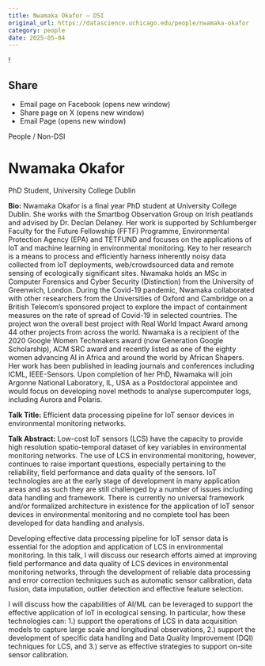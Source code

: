```yaml
---
title: Nwamaka Okafor – DSI
original_url: https://datascience.uchicago.edu/people/nwamaka-okafor
category: people
date: 2025-05-04
---
```


<!-- Table-like structure detected -->

!

## Share

* Email page on Facebook (opens new window)
* Share page on X (opens new window)
* Email Page (opens new window)

<!-- Table-like structure detected -->

People / Non-DSI

# Nwamaka Okafor

PhD Student, University College Dublin

**Bio:** Nwamaka Okafor is a final year PhD student at University College Dublin. She works with the Smartbog Observation Group on Irish peatlands and advised by Dr. Declan Delaney. Her work is supported by Schlumberger Faculty for the Future Fellowship (FFTF) Programme, Environmental Protection Agency (EPA) and TETFUND and focuses on the applications of IoT and machine learning in environmental monitoring. Key to her research is a means to process and efficiently harness inherently noisy data collected from IoT deployments, web/crowdsourced data and remote sensing of ecologically significant sites. Nwamaka holds an MSc in Computer Forensics and Cyber Security (Distinction) from the University of Greenwich, London. During the Covid-19 pandemic, Nwamaka collaborated with other researchers from the Universities of Oxford and Cambridge on a British Telecom’s sponsored project to explore the impact of containment measures on the rate of spread of Covid-19 in selected countries. The project won the overall best project with Real World Impact Award among 44 other projects from across the world. Nwamaka is a recipient of the 2020 Google Women Techmakers award (now Generation Google Scholarship), ACM SRC award and recently listed as one of the eighty women advancing AI in Africa and around the world by African Shapers. Her work has been published in leading journals and conferences including ICML, IEEE-Sensors. Upon completion of her PhD, Nwamaka will join Argonne National Laboratory, IL, USA as a Postdoctoral appointee and would focus on developing novel methods to analyse supercomputer logs, including Aurora and Polaris.

**Talk Title:** Efficient data processing pipeline for IoT sensor devices in environmental monitoring networks.

**Talk Abstract:** Low-cost IoT sensors (LCS) have the capacity to provide high resolution spatio-temporal dataset of key variables in environmental monitoring networks. The use of LCS in environmental monitoring, however, continues to raise important questions, especially pertaining to the reliability, field performance and data quality of the sensors. IoT technologies are at the early stage of development in many application areas and as such they are still challenged by a number of issues including data handling and framework. There is currently no universal framework and/or formalized architecture in existence for the application of IoT sensor devices in environmental monitoring and no complete tool has been developed for data handling and analysis.

Developing effective data processing pipeline for IoT sensor data is essential for the adoption and application of LCS in environmental monitoring. In this talk, I will discuss our research efforts aimed at improving field performance and data quality of LCS devices in environmental monitoring networks, through the development of reliable data processing and error correction techniques such as automatic sensor calibration, data fusion, data imputation, outlier detection and effective feature selection.

I will discuss how the capabilities of AI/ML can be leveraged to support the effective application of IoT in ecological sensing. In particular, how these technologies can: 1.) support the operations of LCS in data acquisition models to capture large scale and longitudinal observations, 2.) support the development of specific data handling and Data Quality Improvement (DQI) techniques for LCS, and 3.) serve as effective strategies to support on-site sensor calibration.